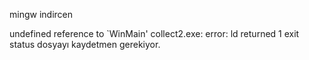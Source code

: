 mingw indircen


undefined reference to `WinMain'
collect2.exe: error: ld returned 1 exit status
dosyayı kaydetmen gerekiyor.
